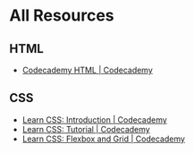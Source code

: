 # All Resources
## HTML
 - <a href="https://www.codecademy.com/learn/learn-html">Codecademy HTML | Codecademy</a>


## CSS
 - <a href="https://www.codecademy.com/learn/learn-css-introduction">Learn CSS: Introduction | Codecademy</a>
 - <a href="https://www.codecademy.com/learn/learn-css">Learn CSS: Tutorial | Codecademy</a>
 - <a href="https://www.codecademy.com/learn/learn-css-flexbox-and-grid">Learn CSS: Flexbox and Grid | Codecademy</a>

##